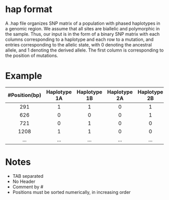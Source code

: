hap format
==========
A .hap file organizes SNP matrix of a population with phased haplotypes in a genomic region.
We assume that all sites are biallelic and polymorphic in the sample. Thus, our input is in
the form of a binary SNP matrix with each columns corresponding to a haplotype and each row
to a mutation, and entries corresponding to the allelic state, with 0 denoting the ancestral
allele, and 1 denoting the derived allele. The first column is corresponding to the position
of mutations.

Example
==========
| #Position(bp) | Haplotype 1A | Haplotype 1B | Haplotype 2A | Haplotype 2B | ... |
|:----------:|:---------:|:---------:|:---------:|:---------:|:--------------------:|
| 291 |    1    |    1    |    0    |    1    |    ...    |
| 626 |    0    |    0    |    0    |    1    |    ...    |
| 721 |    0    |    1    |    0    |    0    |    ...    |
| 1208 |    1    |    1    |    0    |    0    |    ...    |
| ... |    ...    |    ...    |    ...    |    ...    |    ...    |    ...    |

Notes
==========
* TAB separated  
* No Header  
* Comment by #
* Positions must be sorted numerically, in increasing order
